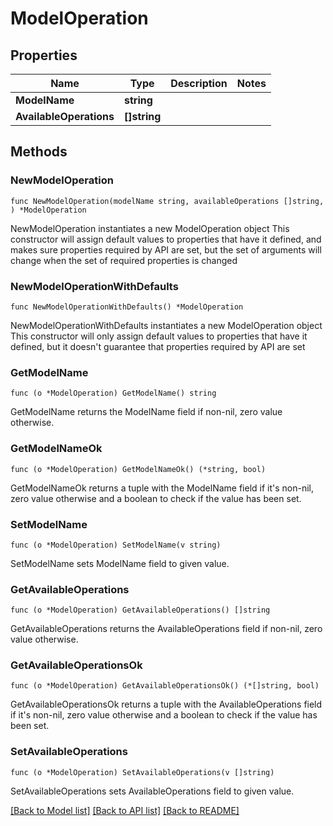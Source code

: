 # ModelOperation

## Properties

Name | Type | Description | Notes
------------ | ------------- | ------------- | -------------
**ModelName** | **string** |  | 
**AvailableOperations** | **[]string** |  | 

## Methods

### NewModelOperation

`func NewModelOperation(modelName string, availableOperations []string, ) *ModelOperation`

NewModelOperation instantiates a new ModelOperation object
This constructor will assign default values to properties that have it defined,
and makes sure properties required by API are set, but the set of arguments
will change when the set of required properties is changed

### NewModelOperationWithDefaults

`func NewModelOperationWithDefaults() *ModelOperation`

NewModelOperationWithDefaults instantiates a new ModelOperation object
This constructor will only assign default values to properties that have it defined,
but it doesn't guarantee that properties required by API are set

### GetModelName

`func (o *ModelOperation) GetModelName() string`

GetModelName returns the ModelName field if non-nil, zero value otherwise.

### GetModelNameOk

`func (o *ModelOperation) GetModelNameOk() (*string, bool)`

GetModelNameOk returns a tuple with the ModelName field if it's non-nil, zero value otherwise
and a boolean to check if the value has been set.

### SetModelName

`func (o *ModelOperation) SetModelName(v string)`

SetModelName sets ModelName field to given value.


### GetAvailableOperations

`func (o *ModelOperation) GetAvailableOperations() []string`

GetAvailableOperations returns the AvailableOperations field if non-nil, zero value otherwise.

### GetAvailableOperationsOk

`func (o *ModelOperation) GetAvailableOperationsOk() (*[]string, bool)`

GetAvailableOperationsOk returns a tuple with the AvailableOperations field if it's non-nil, zero value otherwise
and a boolean to check if the value has been set.

### SetAvailableOperations

`func (o *ModelOperation) SetAvailableOperations(v []string)`

SetAvailableOperations sets AvailableOperations field to given value.



[[Back to Model list]](../README.md#documentation-for-models) [[Back to API list]](../README.md#documentation-for-api-endpoints) [[Back to README]](../README.md)


